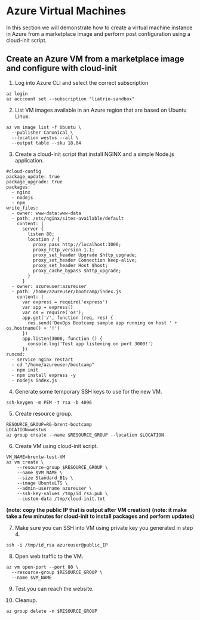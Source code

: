 # Azure Virtual Machines

In this section we will demonstrate how to create a virtual machine instance in Azure from a marketplace image and perform post configuration using a cloud-init script.

## Create an Azure VM from a marketplace image and configure with cloud-init

1. Log into Azure CLI and select the correct subscription

```
az login
az acccount set --subscription "liatrio-sandbox"
```

2. List VM images available in an Azure region that are based on Ubuntu Linux.

```
az vm image list -f Ubuntu \
  --publisher Canonical \
  --location westus --all \
  --output table --sku 18.04
```

3. Create a cloud-init script that install NGINX and a simple Node.js application.

```
#cloud-config
package_update: true
package_upgrade: true
packages:
  - nginx
  - nodejs
  - npm
write_files:
  - owner: www-data:www-data
  - path: /etc/nginx/sites-available/default
    content: |
      server {
        listen 80;
        location / {
          proxy_pass http://localhost:3000;
          proxy_http_version 1.1;
          proxy_set_header Upgrade $http_upgrade;
          proxy_set_header Connection keep-alive;
          proxy_set_header Host $host;
          proxy_cache_bypass $http_upgrade;
        }
      }
  - owner: azureuser:azureuser
  - path: /home/azureuser/bootcamp/index.js
    content: |
      var express = require('express')
      var app = express()
      var os = require('os');
      app.get('/', function (req, res) {
        res.send('DevOps Bootcamp sample app running on host ' + os.hostname() + '!')
      })
      app.listen(3000, function () {
        console.log('Test app listening on port 3000!')
      })
runcmd:
  - service nginx restart
  - cd "/home/azureuser/bootcamp"
  - npm init
  - npm install express -y
  - nodejs index.js
```

4. Generate some temporary SSH keys to use for the new VM.

```
ssh-keygen -m PEM -t rsa -b 4096
```

5. Create resource group.

```
RESOURCE_GROUP=RG-brent-bootcamp
LOCATION=westus
az group create --name $RESOURCE_GROUP --location $LOCATION
```

6. Create VM using cloud-init script.

```
VM_NAME=brentw-test-VM
az vm create \
    --resource-group $RESOURCE_GROUP \
    --name $VM_NAME \
    --size Standard_B1s \
    --image UbuntuLTS \
    --admin-username azureuser \
    --ssh-key-values /tmp/id_rsa.pub \
    --custom-data /tmp/cloud-init.txt
```

**(note: copy the public IP that is output after VM creation)**
**(note: it make take a few minutes for cloud-init to install packages and perform updates)**

7. Make sure you can SSH into VM using private key you generated in step 4.

```
ssh -i /tmp/id_rsa azureuser@public_IP
```

8. Open web traffic to the VM.

```
az vm open-port --port 80 \
  --resource-group $RESOURCE_GROUP \
  --name $VM_NAME
```

9. Test you can reach the website.

10. Cleanup.

```
az group delete -n $RESOURCE_GROUP
```
